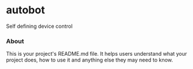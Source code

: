 autobot
=======

Self defining device control

### About

This is your project's README.md file. It helps users understand what your
project does, how to use it and anything else they may need to know.
